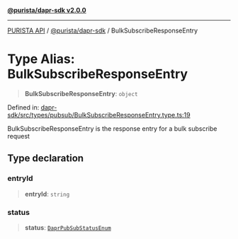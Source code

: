 [**@purista/dapr-sdk v2.0.0**](../README.md)

***

[PURISTA API](../../../packages.md) / [@purista/dapr-sdk](../README.md) / BulkSubscribeResponseEntry

# Type Alias: BulkSubscribeResponseEntry

> **BulkSubscribeResponseEntry**: `object`

Defined in: [dapr-sdk/src/types/pubsub/BulkSubscribeResponseEntry.type.ts:19](https://github.com/puristajs/purista/blob/master/packages/dapr-sdk/src/types/pubsub/BulkSubscribeResponseEntry.type.ts#L19)

BulkSubscribeResponseEntry is the response entry for a bulk subscribe request

## Type declaration

### entryId

> **entryId**: `string`

### status

> **status**: [`DaprPubSubStatusEnum`](../enumerations/DaprPubSubStatusEnum.md)
